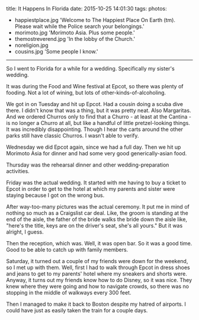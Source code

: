 title: It Happens In Florida
date: 2015-10-25 14:01:30
tags:
photos:
  - happiestplace.jpg 'Welcome to The Happiest Place On Earth (tm). Please wait while the Police search your belongings.'
  - morimoto.jpg 'Morimoto Asia. Plus some people.'
  - themostreverend.jpg 'In the lobby of the Church.'
  - noreligion.jpg
  - cousins.jpg 'Some people I know.'
---

So I went to Florida for a while for a wedding. Specifically my sister's wedding.

It was during the Food and Wine festival at Epcot, so there was plenty of fooding. Not a lot of wining, but lots of other-kinds-of-alcoholing.

We got in on Tuesday and hit up Epcot. Had a cousin doing a scuba dive there. I didn't know that was a thing, but it was pretty neat. Also Margaritas. And we ordered Churros only to find that a Churro - at least at the Cantina - is no longer a Churro at all, but like a handful of little pretzel-looking things. It was incredibly disappointing. Though I hear the carts around the other parks still have classic Churros. I wasn't able to verify.

Wednesday we did Epcot again, since we had a full day. Then we hit up Morimoto Asia for dinner and had some very good generically-asian food.

Thursday was the rehearsal dinner and other wedding-preparation activities.

Friday was the actual wedding. It started with me having to buy a ticket to Epcot in order to get to the hotel at which my parents and sister were staying because I got on the wrong bus.

After way-too-many pictures was the actual ceremony. It put me in mind of nothing so much as a Craigslist car deal. Like, the groom is standing at the end of the aisle, the father of the bride walks the bride down the aisle like, "here's the title, keys are on the driver's seat, she's all yours." But it was alright, I guess.

Then the reception, which was. Well, it was open bar. So it was a good time. Good to be able to catch up with family members.

Saturday, it turned out a couple of my friends were down for the weekend, so I met up with them. Well, first I had to walk through Epcot in dress shoes and jeans to get to my parents' hotel where my sneakers and shorts were. Anyway, it turns out my friends know how to do Disney, so it was nice. They knew where they were going and how to navigate crowds, so there was no stopping in the middle of walkways every 300 feet.

Then I managed to make it back to Boston despite my hatred of airports. I could have just as easily taken the train for a couple days.
